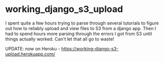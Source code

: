 ﻿# working_django_s3_upload

I spent quite a few hours trying to parse through several tutorials to figure out how to reliably upload and view files to S3 from a django app.  Then I had to spend hours more parsing through the errors I got from S3 until things actually worked.  Can't let that all go to waste!


 UPDATE: now on Heroku - https://working-django-s3-upload.herokuapp.com/

